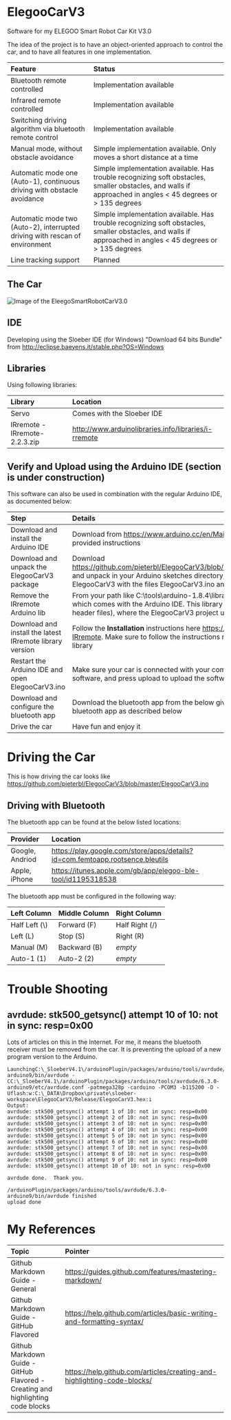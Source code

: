 # ElegooCarV3
Software for my ELEGOO Smart Robot Car Kit V3.0

The idea of the project is to have an object-oriented approach to control the car, and to have all features in one implementation.

| Feature | Status |
| :--- | :--- |
| Bluetooth remote controlled | Implementation available |
| Infrared remote controlled | Implementation available |
| Switching driving algorithm via bluetooth remote control | Implementation available |
| Manual mode, without obstacle avoidance | Simple implementation available. Only moves a short distance at a time
| Automatic mode one (Auto-1), continuous driving with obstacle avoidance | Simple implementation available. Has trouble recognizing soft obstacles, smaller obstacles, and walls if approached in angles < 45 degrees or > 135 degrees |
| Automatic mode two (Auto-2), interrupted driving with rescan of environment | Simple implementation available. Has trouble recognizing soft obstacles, smaller obstacles, and walls if approached in angles < 45 degrees or > 135 degrees |
| Line tracking support | Planned |

## The Car

![Image of the EleegoSmartRobotCarV3.0](https://github.com/pieterbl/ElegooCarV3/blob/master/resources/EleegoSmartRobotCarV3.0.png)

## IDE

Developing using the Sloeber IDE (for Windows) "Download 64 bits Bundle" from http://eclipse.baeyens.it/stable.php?OS=Windows

## Libraries

Using following libraries:

| Library | Location |
| :--- | :--- |
| Servo | Comes with the Sloeber IDE |
| IRremote - IRremote-2.2.3.zip | http://www.arduinolibraries.info/libraries/i-rremote |


## Verify and Upload using the Arduino IDE (section is under construction)

This software can also be used in combination with the regular Arduino IDE, as documented below:

| Step | Details |
| :--- | :--- |
| Download and install the Arduino IDE | Download from  https://www.arduino.cc/en/Main/Software and follow the provided instructions |
| Download and unpack the ElegooCarV3 package | Download https://github.com/pieterbl/ElegooCarV3/blob/master/resources/ElegooCarV3.zip and unpack in your Arduino sketches directory, so that you have a directory ElegooCarV3 with the files ElegooCarV3.ino and the remaining files in it |
| Remove the IRremote Arduino lib | From your path like C:\tools\arduino-1.8.4\libraries, remove the IRremote lib which comes with the Arduino IDE. This library is version 0.1 (you can check the header files), where the ElegooCarV3 project uses version 2.2.3  |
| Download and install the latest IRremote library version | Follow the **Installation** instructions here https://github.com/z3t0/Arduino-IRremote. Make sure to follow the instructions regarding the RobotIRremote  library  |
| Restart the Arduino IDE and open ElegooCarV3.ino |  Make sure your car is connected with your computer. Press verify to verify the software, and press upload to upload the software to the car |
| Download and configure the bluetooth app | Download the bluetooth  app from the below given locations. Configure the bluetooth app as described below |
| Drive the car  | Have fun and enjoy it |



# Driving the Car

This is how driving the car looks like https://github.com/pieterbl/ElegooCarV3/blob/master/ElegooCarV3.ino

## Driving with Bluetooth

The bluetooth app can be found at the below listed locations:

| Provider | Location |
| :--- | :--- |
| Google, Andriod | https://play.google.com/store/apps/details?id=com.femtoapp.rootsence.bleutils |
| Apple, iPhone | https://itunes.apple.com/gb/app/elegoo-ble-tool/id1195318538 |

The bluetooth app must be configured in the following way:

| Left Column | Middle Column | Right Column |
| :--- | :--- | :--- |
| Half Left (\\)  | Forward (F) | Half Right (/) |
| Left (L)  | Stop (S) | Right (R) |
| Manual (M) | Backward (B) | _empty_ |
| Auto-1 (1)  | Auto-2 (2)  | _empty_  |



# Trouble Shooting

## avrdude: stk500_getsync() attempt 10 of 10: not in sync: resp=0x00

Lots of articles on this in the Internet. For me, it means the bluetooth receiver must be removed from the car. It is preventing the upload of a new program version to the Arduino.

```
LaunchingC:\_SloeberV4.1\/arduinoPlugin/packages/arduino/tools/avrdude/6.3.0-arduino9/bin/avrdude -CC:\_SloeberV4.1\/arduinoPlugin/packages/arduino/tools/avrdude/6.3.0-arduino9/etc/avrdude.conf -patmega328p -carduino -PCOM3 -b115200 -D -Uflash:w:C:\_DATA\Dropbox\private\sloeber-workspace\ElegooCarV3/Release/ElegooCarV3.hex:i 
Output:
avrdude: stk500_getsync() attempt 1 of 10: not in sync: resp=0x00
avrdude: stk500_getsync() attempt 2 of 10: not in sync: resp=0x00
avrdude: stk500_getsync() attempt 3 of 10: not in sync: resp=0x00
avrdude: stk500_getsync() attempt 4 of 10: not in sync: resp=0x00
avrdude: stk500_getsync() attempt 5 of 10: not in sync: resp=0x00
avrdude: stk500_getsync() attempt 6 of 10: not in sync: resp=0x00
avrdude: stk500_getsync() attempt 7 of 10: not in sync: resp=0x00
avrdude: stk500_getsync() attempt 8 of 10: not in sync: resp=0x00
avrdude: stk500_getsync() attempt 9 of 10: not in sync: resp=0x00
avrdude: stk500_getsync() attempt 10 of 10: not in sync: resp=0x00

avrdude done.  Thank you.

/arduinoPlugin/packages/arduino/tools/avrdude/6.3.0-arduino9/bin/avrdude finished
upload done
```

# My References
| Topic | Pointer |
| :--- | :--- |
| Github Markdown Guide - General | https://guides.github.com/features/mastering-markdown/ |
| Github Markdown Guide - GitHub Flavored | https://help.github.com/articles/basic-writing-and-formatting-syntax/ |
| Github Markdown Guide - GitHub Flavored - Creating and highlighting code blocks | https://help.github.com/articles/creating-and-highlighting-code-blocks/ |


